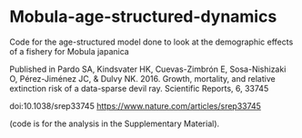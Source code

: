 # Mobula-age-structured-dynamics
 

Code for the age-structured model done to look at the demographic effects of a fishery for Mobula japanica

Published in Pardo SA, Kindsvater HK, Cuevas-Zimbrón E, Sosa-Nishizaki O, Pérez-Jiménez JC, & Dulvy NK. 2016. Growth, mortality, and relative extinction risk of a data-sparse devil ray. Scientific Reports, 6, 33745 

doi:10.1038/srep33745 https://www.nature.com/articles/srep33745 

(code is for the analysis in the Supplementary Material). 
